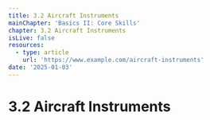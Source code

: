 ```yaml
---
title: 3.2 Aircraft Instruments
mainChapter: 'Basics II: Core Skills'
chapter: 3.2 Aircraft Instruments
isLive: false
resources:
  - type: article
    url: 'https://www.example.com/aircraft-instruments'
date: '2025-01-03'
---
```


# 3.2 Aircraft Instruments
